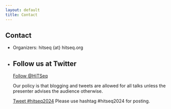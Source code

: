```yaml
---
layout: default
title: Contact
---
```



<div class="box">
            <h2>Contact</h2>
            <p> </p>
            <ul class="list">
              <li class="first">Organizers: hitseq {at} hitseq.org</li>
              <li class="last">
                <h2>Follow us at Twitter</h2>
                <span><a href="https://twitter.com/HiTSeq" class="twitter-follow-button"
                    data-show-count="false" target="_blank">Follow @HiTSeq</a>
                  <script>!function(d,s,id){var js,fjs=d.getElementsByTagName(s)[0];if(!d.getElementById(id)){js=d.createElement(s);js.id=id;js.src="//platform.twitter.com/widgets.js";fjs.parentNode.insertBefore(js,fjs);}}(document,"script","twitter-wjs");</script>
                  <p>Our policy is that blogging and tweets are allowed for all
                    talks unless the presenter advises the audience otherwise. </p>
                  <p> <a href="https://twitter.com/intent/tweet?button_hashtag=hitseq2024"
                      class="twitter-hashtag-button" data-related="HiTSeq" target="_blank">Tweet
                      #hitseq2024</a>
                    <script>!function(d,s,id){var js,fjs=d.getElementsByTagName(s)[0];if(!d.getElementById(id)){js=d.createElement(s);js.id=id;js.src="//platform.twitter.com/widgets.js";fjs.parentNode.insertBefore(js,fjs);}}(document,"script","twitter-wjs");</script>Please
                    use hashtag #hitseq2024 for posting. <span></span></p>
                </span></li>
            </ul>
</div>

